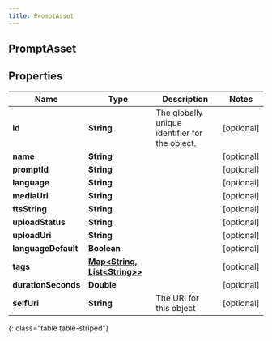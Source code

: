 ```yaml
---
title: PromptAsset
---
```

## PromptAsset


## Properties

| Name | Type | Description | Notes |
| ------------ | ------------- | ------------- | ------------- |
| **id** | **String** | The globally unique identifier for the object. |  [optional] |
| **name** | **String** |  |  [optional] |
| **promptId** | **String** |  |  [optional] |
| **language** | **String** |  |  [optional] |
| **mediaUri** | **String** |  |  [optional] |
| **ttsString** | **String** |  |  [optional] |
| **uploadStatus** | **String** |  |  [optional] |
| **uploadUri** | **String** |  |  [optional] |
| **languageDefault** | **Boolean** |  |  [optional] |
| **tags** | [**Map&lt;String, List&lt;String&gt;&gt;**](List.html) |  |  [optional] |
| **durationSeconds** | **Double** |  |  [optional] |
| **selfUri** | **String** | The URI for this object |  [optional] |
{: class="table table-striped"}



